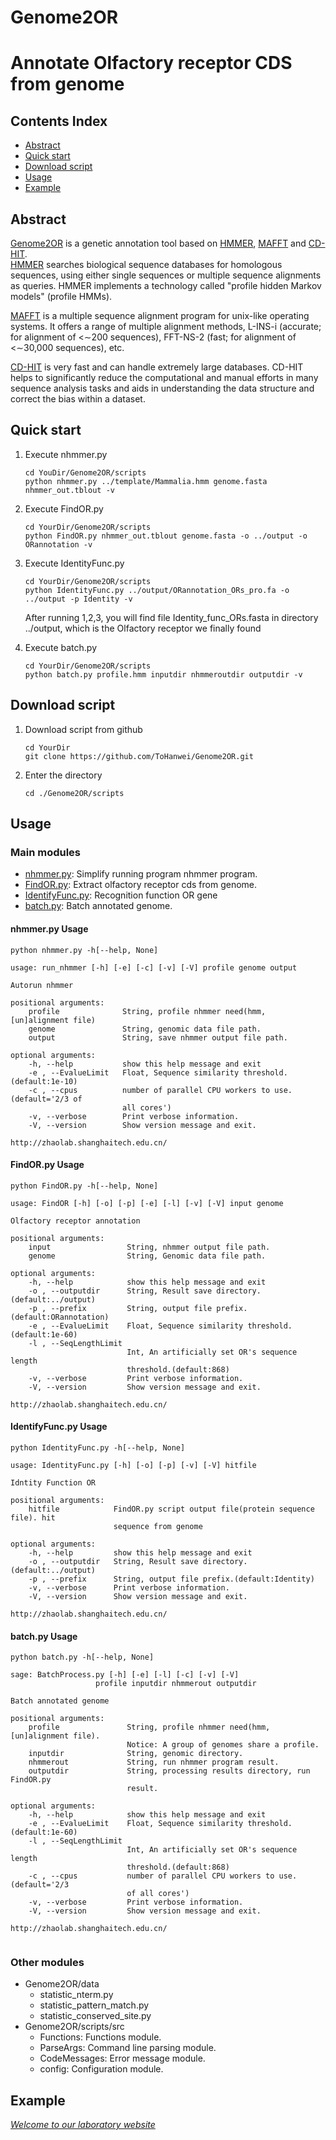 # Genome2OR
Annotate Olfactory receptor CDS from genome
==============================================


## Contents Index
* [Abstract](#abstract)
* [Quick start](#quick-start)
* [Download script](#download-script)
* [Usage](#usage)
* [Example](#example)


## Abstract
[Genome2OR](https://github.com/ToHanwei/Genome2OR.git) is a genetic annotation tool based on 
[HMMER](http://hmmer.org), [MAFFT](https://mafft.cbrc.jp/alignment/software/) and 
[CD-HIT](http://weizhongli-lab.org/cd-hit/).  
[HMMER](http://hmmer.org) searches biological sequence databases for
homologous sequences, using either single sequences or multiple
sequence alignments as queries. HMMER implements a technology called
"profile hidden Markov models" (profile HMMs).  

[MAFFT](https://mafft.cbrc.jp/alignment/software/) is a multiple sequence alignment program 
for unix-like operating systems. 
It offers a range of multiple alignment methods, L-INS-i (accurate; for alignment of <∼200 sequences), 
FFT-NS-2 (fast; for alignment of <∼30,000 sequences), etc.

[CD-HIT](http://weizhongli-lab.org/cd-hit/) is very fast and can handle extremely large databases. 
CD-HIT helps to significantly reduce the computational and manual efforts in many sequence analysis 
tasks and aids in understanding the data structure and correct the bias within a dataset.

## Quick start
1. Execute nhmmer.py
    ```
   cd YouDir/Genome2OR/scripts
   python nhmmer.py ../template/Mammalia.hmm genome.fasta nhmmer_out.tblout -v
    ```
   
2. Execute FindOR.py
    ```
   cd YourDir/Genome2OR/scripts
   python FindOR.py nhmmer_out.tblout genome.fasta -o ../output -o ORannotation -v 
    ```
   
3. Execute IdentityFunc.py
    ```
   cd YourDir/Genome2OR/scripts
   python IdentityFunc.py ../output/ORannotation_ORs_pro.fa -o ../output -p Identity -v
    ```
   After running 1,2,3, you will find file Identity_func_ORs.fasta in directory 
   ../output, which is the Olfactory receptor we finally found
   
4. Execute batch.py
    ```
   cd YourDir/Genome2OR/scripts
   python batch.py profile.hmm inputdir nhmmeroutdir outputdir -v
    ```

## Download script
1. Download script from github
    ```
    cd YourDir
    git clone https://github.com/ToHanwei/Genome2OR.git
    ```
2. Enter the directory
    ```
    cd ./Genome2OR/scripts 
    ```

## Usage
### Main modules
* [nhmmer.py](#nhmmer): Simplify running program nhmmer program.
* [FindOR.py](#findor): Extract olfactory receptor cds from genome.
* [IdentifyFunc.py](#identity): Recognition function OR gene
* [batch.py](#batch): Batch annotated genome.

#### <span id='nhmmer'>nhmmer.py Usage</span>
```
python nhmmer.py -h[--help, None]
```
```
usage: run_nhmmer [-h] [-e] [-c] [-v] [-V] profile genome output

Autorun nhmmer

positional arguments:
    profile              String, profile nhmmer need(hmm, [un]alignment file)
    genome               String, genomic data file path.
    output               String, save nhmmer output file path.

optional arguments:
    -h, --help           show this help message and exit
    -e , --EvalueLimit   Float, Sequence similarity threshold. (default:1e-10)
    -c , --cpus          number of parallel CPU workers to use. (default='2/3 of
                         all cores')
    -v, --verbose        Print verbose information.
    -V, --version        Show version message and exit.

http://zhaolab.shanghaitech.edu.cn/

```

#### <span id="findor">FindOR.py Usage</span>
```
python FindOR.py -h[--help, None]
```
```
usage: FindOR [-h] [-o] [-p] [-e] [-l] [-v] [-V] input genome

Olfactory receptor annotation

positional arguments:
    input                 String, nhmmer output file path.
    genome                String, Genomic data file path.

optional arguments:
    -h, --help            show this help message and exit
    -o , --outputdir      String, Result save directory.(default:../output)
    -p , --prefix         String, output file prefix.(default:ORannotation)
    -e , --EvalueLimit    Float, Sequence similarity threshold. (default:1e-60)
    -l , --SeqLengthLimit 
                          Int, An artificially set OR's sequence length
                          threshold.(default:868)
    -v, --verbose         Print verbose information.
    -V, --version         Show version message and exit.

http://zhaolab.shanghaitech.edu.cn/

```

#### <span id='identity'>IdentifyFunc.py Usage</span>
```
python IdentityFunc.py -h[--help, None]
```
```
usage: IdentityFunc.py [-h] [-o] [-p] [-v] [-V] hitfile

Idntity Function OR

positional arguments:
    hitfile            FindOR.py script output file(protein sequence file). hit
                       sequence from genome

optional arguments:
    -h, --help         show this help message and exit
    -o , --outputdir   String, Result save directory.(default:../output)
    -p , --prefix      String, output file prefix.(default:Identity)
    -v, --verbose      Print verbose information.
    -V, --version      Show version message and exit.

http://zhaolab.shanghaitech.edu.cn/

```

#### <span id='batch'>batch.py Usage</span>
```
python batch.py -h[--help, None]
```
```
sage: BatchProcess.py [-h] [-e] [-l] [-c] [-v] [-V]
                   profile inputdir nhmmerout outputdir

Batch annotated genome

positional arguments:
    profile               String, profile nhmmer need(hmm, [un]alignment file).
                          Notice: A group of genomes share a profile.
    inputdir              String, genomic directory.
    nhmmerout             String, run nhmmer program result.
    outputdir             String, processing results directory, run FindOR.py
                          result.
  
optional arguments:
    -h, --help            show this help message and exit
    -e , --EvalueLimit    Float, Sequence similarity threshold. (default:1e-60)
    -l , --SeqLengthLimit 
                          Int, An artificially set OR's sequence length
                          threshold.(default:868)
    -c , --cpus           number of parallel CPU workers to use. (default='2/3
                          of all cores')
    -v, --verbose         Print verbose information.
    -V, --version         Show version message and exit.
  
http://zhaolab.shanghaitech.edu.cn/
 
```

### Other modules
* Genome2OR/data
    * statistic_nterm.py
    * statistic_pattern_match.py
    * statistic_conserved_site.py
* Genome2OR/scripts/src
    * Functions: Functions module.
    * ParseArgs: Command line parsing module.
    * CodeMessages: Error message module.
    * config: Configuration module.

## Example


*[Welcome to our laboratory website](http://zhaolab.shanghaitech.edu.cn/)*